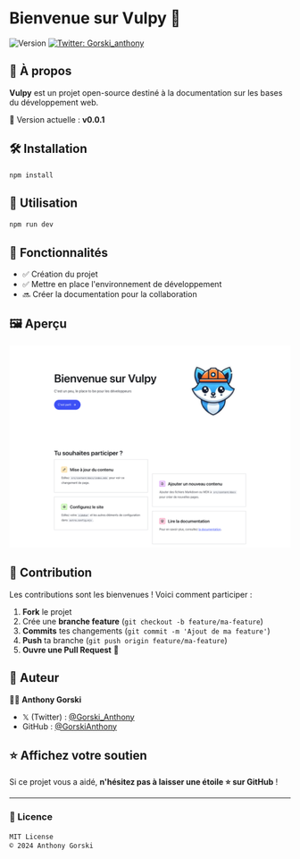 # Bienvenue sur Vulpy 🦊

![Version](https://img.shields.io/badge/version-0.0.1-blue.svg?cacheSeconds=2592000)
[![Twitter: Gorski_anthony](https://img.shields.io/twitter/follow/Gorski_anthony.svg?style=social)](https://twitter.com/Gorski_anthony)

## 📖 À propos

**Vulpy** est un projet open-source destiné à la documentation sur les bases du développement web.

🚀 Version actuelle : **v0.0.1**

## 🛠️ Installation

```sh
npm install
```

## 🚀 Utilisation

```sh
npm run dev
```

## 🎯 Fonctionnalités

-   ✅ Création du projet
-   ✅ Mettre en place l'environnement de développement
-   🔜 Créer la documentation pour la collaboration

## 🖼️ Aperçu

![Aperçu](./src/assets/screen.png)

## 🤝 Contribution

Les contributions sont les bienvenues ! Voici comment participer :

1. **Fork** le projet
2. Crée une **branche feature** (`git checkout -b feature/ma-feature`)
3. **Commits** tes changements (`git commit -m 'Ajout de ma feature'`)
4. **Push** ta branche (`git push origin feature/ma-feature`)
5. **Ouvre une Pull Request** 🎉

## 👤 Auteur

👨‍💻 **Anthony Gorski**

-   𝕏 (Twitter) : [@Gorski_Anthony](https://twitter.com/Gorski_Anthony)
-   GitHub : [@GorskiAnthony](https://github.com/GorskiAnthony)

## ⭐ Affichez votre soutien

Si ce projet vous a aidé, **n'hésitez pas à laisser une étoile ⭐ sur GitHub** !

---

### 📌 Licence

```
MIT License
© 2024 Anthony Gorski
```
